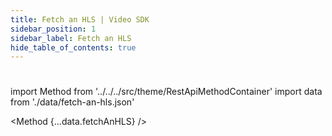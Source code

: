 ```yaml
---
title: Fetch an HLS | Video SDK
sidebar_position: 1
sidebar_label: Fetch an HLS
hide_table_of_contents: true
---
```


#

import Method from '../../../src/theme/RestApiMethodContainer'
import data from './data/fetch-an-hls.json'

<Method
{...data.fetchAnHLS}
/>
